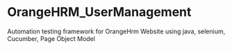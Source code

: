 # OrangeHRM_UserManagement
Automation testing framework for OrangeHrm Website using java, selenium, Cucumber, Page Object Model
